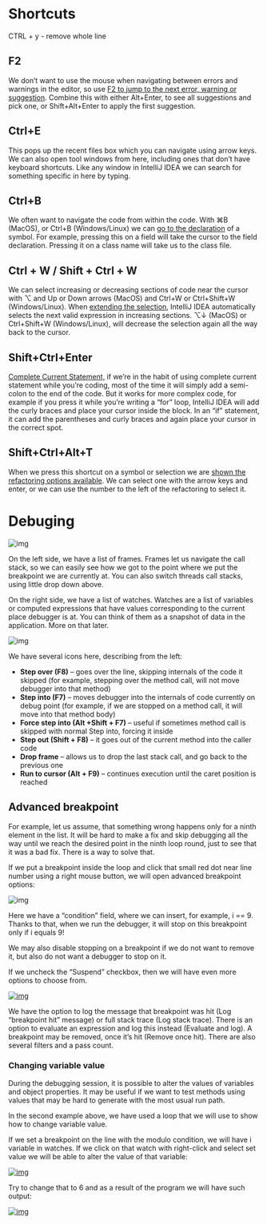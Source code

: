 # Shortcuts

CTRL + y  - remove whole line

## F2

We don’t want to use the mouse when navigating between errors and warnings in the editor, so use [F2 to jump to the next error, warning or suggestion](https://www.jetbrains.com/help/idea/navigating-through-the-source-code.html#navigate-errors-warnings). Combine this with either Alt+Enter, to see all suggestions and pick one, or Shift+Alt+Enter to apply the first suggestion.

## Ctrl+E

This pops up the recent files box which you can navigate using arrow keys. We can also open tool windows from here, including ones that don’t have keyboard shortcuts. Like any window in IntelliJ IDEA we can search for something specific in here by typing.

## Ctrl+B

We often want to navigate the code from within the code. With ⌘B (MacOS), or Ctrl+B (Windows/Linux) we can [go to the declaration](https://www.jetbrains.com/help/idea/navigating-through-the-source-code.html#go_to_declaration) of a symbol. For example, pressing this on a field will take the cursor to the field declaration. Pressing it on a class name will take us to the class file. 

## Ctrl + W / Shift + Ctrl + W

We can select increasing or decreasing sections of code near the cursor with ⌥ and Up or Down arrows (MacOS) and Ctrl+W or Ctrl+Shift+W (Windows/Linux). When [extending the selection](https://www.jetbrains.com/help/idea/working-with-source-code.html#editor_code_selection), IntelliJ IDEA automatically selects the next valid expression in increasing sections. ⌥↓ (MacOS) or Ctrl+Shift+W (Windows/Linux), will decrease the selection again all the way back to the cursor.

## Shift+Ctrl+Enter

[Complete Current Statement,](https://www.jetbrains.com/help/idea/working-with-source-code.html#142f8b57) if we’re in the habit of using complete current statement while you’re coding, most of the time it will simply add a semi-colon to the end of the code. But it works for more complex code, for example if you press it while you’re writing a “for” loop, IntelliJ IDEA will add the curly braces and place your cursor inside the block. In an “if” statement, it can add the parentheses and curly braces and again place your cursor in the correct spot. 

## Shift+Ctrl+Alt+T

When we press this shortcut on a symbol or selection we are [shown the refactoring options available](https://www.jetbrains.com/help/idea/refactoring-source-code.html#refactoring_invoke). We can select one with the arrow keys and enter, or we can use the number to the left of the refactoring to select it. 

# Debuging

![img](https://springframework.guru/wp-content/uploads/2020/04/Debugger-panel.jpg)

On the left side, we have a list of frames. Frames let us navigate the call stack, so we can easily see how we got to the point where we put the breakpoint we are currently at. You can also switch threads call stacks, using little drop down above.

On the right side, we have a list of watches. Watches are a list of variables or computed expressions that have values corresponding to the current place debugger is at. You can think of them as a snapshot of data in the application. More on that later.

![img](https://springframework.guru/wp-content/uploads/2020/04/Debugger-stepping.jpg)

We have several icons here, describing from the left:

- **Step over (F8)** – goes over the line, skipping internals of the code it skipped (for example, stepping over the method call, will not move debugger into that method)
- **Step into (F7)** – moves debugger into the internals of code currently on debug point (for example, if we are stopped on a method call, it will move into that method body)
- **Force step into (Alt +Shift + F7)** – useful if sometimes method call is skipped with normal Step into, forcing it inside
- **Step out (Shift + F8)** – it goes out of the current method into the caller code
- **Drop frame** – allows us to drop the last stack call, and go back to the previous one
- **Run to cursor (Alt + F9)** – continues execution until the caret position is reached

## Advanced breakpoint

For example, let us assume, that something wrong happens only for a ninth element in the list. It will be hard to make a fix and skip debugging all the way until we reach the desired point in the ninth loop round, just to see that it was a bad fix. There is a way to solve that.

If we put a breakpoint inside the loop and click that small red dot near line number using a right mouse button, we will open advanced breakpoint options:

![img](https://springframework.guru/wp-content/uploads/2020/04/Advanced-breakpoint.jpg)

Here we have a “condition” field, where we can insert, for example, i == 9. Thanks to that, when we run the debugger, it will stop on this breakpoint only if i equals 9!

We may also disable stopping on a breakpoint if we do not want to remove it, but also do not want a debugger to stop on it.

If we uncheck the “Suspend” checkbox, then we will have even more options to choose from.

[![img](https://springframework.guru/wp-content/uploads/2020/04/Advanced-breakpoint-2.jpg)](https://springframework.guru/wp-content/uploads/2020/04/Advanced-breakpoint-2.jpg)

We have the option to log the message that breakpoint was hit (Log “breakpoint hit” message) or full stack trace (Log stack trace). There is an option to evaluate an expression and log this instead (Evaluate and log). A breakpoint may be removed, once it’s hit (Remove once hit). There are also several filters and a pass count.

### Changing variable value

During the debugging session, it is possible to alter the values of variables and object properties. It may be useful if we want to test methods using values that may be hard to generate with the most usual run path.

In the second example above, we have used a loop that we will use to show how to change variable value.

If we set a breakpoint on the line with the modulo condition, we will have i variable in watches. If we click on that watch with right-click and select set value we will be able to alter the value of that variable:

[![img](https://springframework.guru/wp-content/uploads/2020/04/watch-value-change.jpg)](https://springframework.guru/wp-content/uploads/2020/04/watch-value-change.jpg)

Try to change that to 6 and as a result of the program we will have such output:

[![img](https://springframework.guru/wp-content/uploads/2020/04/Watch-change-result.jpg)](https://springframework.guru/wp-content/uploads/2020/04/Watch-change-result.jpg)
